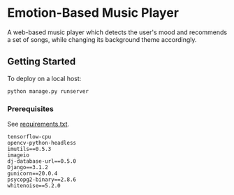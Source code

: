 # Emotion-Based Music Player

A web-based music player which detects the user's mood and recommends a set of songs, while changing its background theme accordingly. 

## Getting Started

To deploy on a local host:

```
python manage.py runserver
```

### Prerequisites

See [requirements.txt](requirements.txt). 

```
tensorflow-cpu
opencv-python-headless
imutils==0.5.3
imageio
dj-database-url==0.5.0
Django==3.1.2
gunicorn==20.0.4
psycopg2-binary==2.8.6
whitenoise==5.2.0
```
